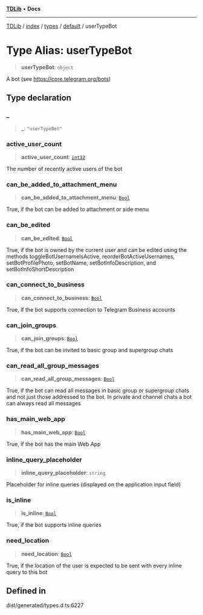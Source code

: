 [**TDLib**](../../../../../../README.md) • **Docs**

***

[TDLib](../../../../../../modules.md) / [index](../../../../../README.md) / [types](../../../README.md) / [default](../README.md) / userTypeBot

# Type Alias: userTypeBot

> **userTypeBot**: `object`

A bot (see https://core.telegram.org/bots)

## Type declaration

### \_

> **\_**: `"userTypeBot"`

### active\_user\_count

> **active\_user\_count**: [`int32`](int32.md)

The number of recently active users of the bot

### can\_be\_added\_to\_attachment\_menu

> **can\_be\_added\_to\_attachment\_menu**: [`Bool`](Bool.md)

True, if the bot can be added to attachment or side menu

### can\_be\_edited

> **can\_be\_edited**: [`Bool`](Bool.md)

True, if the bot is owned by the current user and can be edited using the methods toggleBotUsernameIsActive, reorderBotActiveUsernames, setBotProfilePhoto, setBotName, setBotInfoDescription, and setBotInfoShortDescription

### can\_connect\_to\_business

> **can\_connect\_to\_business**: [`Bool`](Bool.md)

True, if the bot supports connection to Telegram Business accounts

### can\_join\_groups

> **can\_join\_groups**: [`Bool`](Bool.md)

True, if the bot can be invited to basic group and supergroup chats

### can\_read\_all\_group\_messages

> **can\_read\_all\_group\_messages**: [`Bool`](Bool.md)

True, if the bot can read all messages in basic group or supergroup chats and not just those addressed to the bot. In private and channel chats a bot can always read all messages

### has\_main\_web\_app

> **has\_main\_web\_app**: [`Bool`](Bool.md)

True, if the bot has the main Web App

### inline\_query\_placeholder

> **inline\_query\_placeholder**: `string`

Placeholder for inline queries (displayed on the application input field)

### is\_inline

> **is\_inline**: [`Bool`](Bool.md)

True, if the bot supports inline queries

### need\_location

> **need\_location**: [`Bool`](Bool.md)

True, if the location of the user is expected to be sent with every inline query to this bot

## Defined in

dist/generated/types.d.ts:6227
